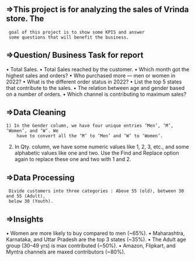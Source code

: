 ## =>This project is for analyzing the sales of Vrinda store. The 
     goal of this project is to show some KPIS and answer 
     some questions that will benefit the business.

## =>Question/ Business Task for report
•	Total Sales.
•	Total Sales reached by the customer.
•	Which month got the highest sales and orders?
•	Who purchased more — men or women in 2022?
•	What is the different order status in 2022?
•	List the top 5 states that contribute to the sales.
•	The relation between age and gender based on a number of orders.
•	Which channel is contributing to maximum sales?

## =>Data Cleaning
    1) In the Gender column, we have four unique entries ‘Men’, ‘M’, ‘Women’, and ‘W’. We 
        have to convert all the ‘M’ to ‘Men’ and ‘W’ to ‘Women’.
   2) In Qty. column, we have some numeric values like 1, 2, 3, etc., and some alphabetic values 
       like one and two. Use the Find and Replace option again to replace these one and two with 1 
       and 2.
      
## =>Data Processing
     Divide customers into three categories : Above 55 (old), between 30 and 55 (Adult),  
     below 30 (Youth).  
     
## =>Insights
•	Women are more likely to buy compared to men (~65%).
•	Maharashtra, Karnataka, and Uttar Pradesh are the top 3 states (~35%).
•	The Adult age group (30–49 yrs) is max contributed (~50%).
•	Amazon, Flipkart, and Myntra channels are maxed contributors (~80%).
